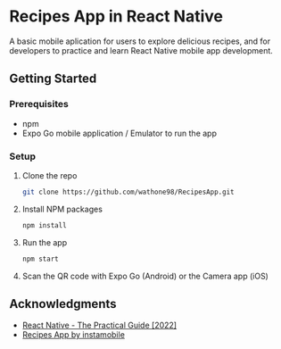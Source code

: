 # Recipes App in React Native
A basic mobile aplication for users to explore delicious recipes, and for developers to practice and learn React Native mobile app development.

<!-- GETTING STARTED -->
## Getting Started

### Prerequisites
* npm
* Expo Go mobile application / Emulator to run the app

### Setup
1. Clone the repo
   ```sh
   git clone https://github.com/wathone98/RecipesApp.git
   ```
2. Install NPM packages
   ```sh
   npm install
   ```
3. Run the app
   ```sh
   npm start
   ```
4. Scan the QR code with Expo Go (Android) or the Camera app (iOS)

<!-- ACKNOWLEDGMENTS -->
## Acknowledgments

* [React Native - The Practical Guide [2022]](https://www.udemy.com/course/react-native-the-practical-guide/)
* [Recipes App by instamobile](https://github.com/instamobile/recipes-app-react-native)